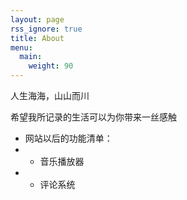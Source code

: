 ```yaml
---
layout: page
rss_ignore: true
title: About
menu:
  main:
    weight: 90
---
```


人生海海，山山而川

希望我所记录的生活可以为你带来一丝感触

- 网站以后的功能清单：
- - 音乐播放器
- - 评论系统
